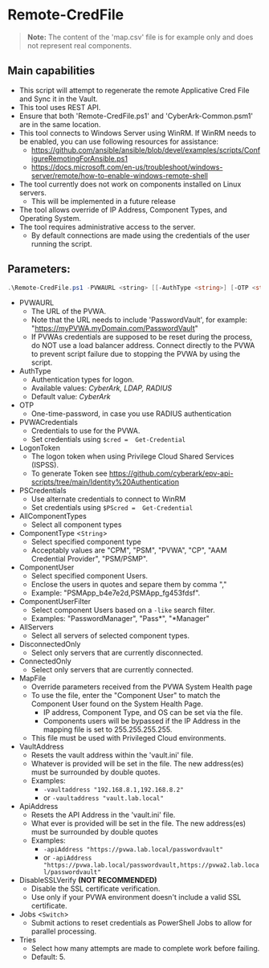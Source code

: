 # Remote-CredFile

> **Note:** The content of the 'map.csv' file is for example only and does not represent real components.

## Main capabilities
- This script will attempt to regenerate the remote Applicative Cred File and Sync it in the Vault.
- This tool uses REST API.
- Ensure that both 'Remote-CredFile.ps1' and 'CyberArk-Common.psm1' are in the same location.
- This tool connects to Windows Server using WinRM. If WinRM needs to be enabled, you can use following resources for assistance:
    - https://github.com/ansible/ansible/blob/devel/examples/scripts/ConfigureRemotingForAnsible.ps1
    - https://docs.microsoft.com/en-us/troubleshoot/windows-server/remote/how-to-enable-windows-remote-shell
- The tool currently does not work on components installed on Linux servers.
    - This will be implemented in a future release
- The tool allows override of IP Address, Component Types, and Operating System.
- The tool requires administrative access to the server.
    - By default connections are made using the credentials of the user running the script.

## Parameters:
```powershell
.\Remote-CredFile.ps1 -PVWAURL <string> [[-AuthType <string>] [-OTP <string>] [-PVWACredentials <PSCredential>] [-PSCredentials <PSCredential>] [-LogonToken <object>] [-AllComponentTypes] [-ComponentType <string>] [-ComponentUser <string>] [-ComponentUserFilter <string>] [-AllServers] [-ConnectedOnly] [-DisconnectedOnly] [-MapFile <string>] [-VaultAddress <string>] [-APIAddress <string>] [-DisableSSLVerify] [-Jobs]]
```
- PVWAURL
	- The URL of the PVWA. 
	- Note that the URL needs to include 'PasswordVault', for example: "https://myPVWA.myDomain.com/PasswordVault"
	- If PVWAs credentials are supposed to be reset during the process, do NOT use a load balancer address. Connect directly to the PVWA to prevent script failure due to stopping the PVWA by using the script.
- AuthType
	- Authentication types for logon. 
	- Available values: _CyberArk, LDAP, RADIUS_
	- Default value: _CyberArk_
- OTP
    - One-time-password, in case you use RADIUS authentication
- PVWACredentials
    - Credentials to use for the PVWA.
    - Set credentials using ```$cred =  Get-Credential ```
- LogonToken
	- The logon token when using Privilege Cloud Shared Services (ISPSS).
	- To generate Token see https://github.com/cyberark/epv-api-scripts/tree/main/Identity%20Authentication 
- PSCredentials
    - Use alternate credentials to connect to WinRM
    - Set credentials using ```$PScred =  Get-Credential ```
- AllComponentTypes
    - Select all component types
- ComponentType <`String`>
    - Select specified component type
    - Acceptably values are "CPM", "PSM", "PVWA", "CP", "AAM Credential Provider", "PSM/PSMP".
- ComponentUser
    - Select specified component Users.
    - Enclose the users in quotes and separe them by comma ","
    - Example: "PSMApp_b4e7e2d,PSMApp_fg453fdsf".
- ComponentUserFilter
    - Select component Users based on a `-like` search filter.
    - Examples: "PasswordManager", "Pass*", "*Manager"
- AllServers
    - Select all servers of selected component types.
- DisconnectedOnly
    - Select only servers that are currently disconnected.
- ConnectedOnly
    - Select only servers that are currently connected.
- MapFile
    - Override parameters received from the PVWA System Health page
    - To use the file, enter the "Component User" to match the Component User found on the System Health Page.
        - IP address, Component Type, and OS can be set via the file.
        - Components users will be bypassed if the IP Address in the mapping file is set to 255.255.255.255. 
    - This file must be used with Privileged Cloud environments.
- VaultAddress
    - Resets the vault address within the 'vault.ini' file.
    - Whatever is provided will be set in the file. The new address(es) must be surrounded by double quotes.
    - Examples: 
        - ``-vaultaddress "192.168.8.1,192.168.8.2"`` 
        - or ``-vaultaddress "vault.lab.local"``
- ApiAddress
    - Resets the API Address in the 'vault.ini' file. 
    - What ever is provided will be set in the file. The new address(es) must be surrounded by double quotes 
    - Examples: 
        - ``-apiAddress "https://pvwa.lab.local/passwordvault"`` 
        - or ``-apiAddress "https://pvwa.lab.local/passwordvault,https://pvwa2.lab.local/passwordvault"``
- DisableSSLVerify
	**(NOT RECOMMENDED)**
	- Disable the SSL certificate verification.
	- Use only if your PVWA environment doesn't include a valid SSL certificate.
- Jobs <`Switch`>
    - Submit actions to reset credentials as PowerShell Jobs to allow for parallel processing.
- Tries
    - Select how many attempts are made to complete work before failing.
    - Default: 5.

